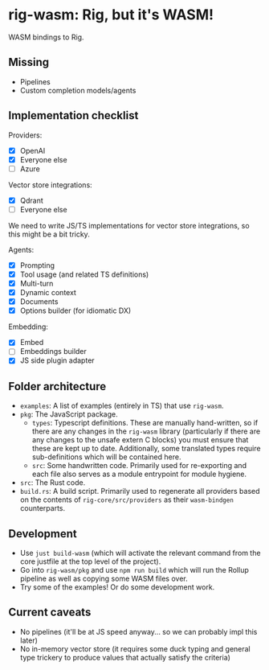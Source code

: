 # rig-wasm: Rig, but it's WASM!
WASM bindings to Rig.

## Missing
- Pipelines
- Custom completion models/agents

## Implementation checklist
Providers:
  - [x] OpenAI
  - [x] Everyone else
  - [ ] Azure

Vector store integrations:
  - [x] Qdrant
  - [ ] Everyone else

We need to write JS/TS implementations for vector store integrations, so this might be a bit tricky.

Agents:
  - [x] Prompting
  - [x] Tool usage (and related TS definitions)
  - [x] Multi-turn
  - [x] Dynamic context
  - [x] Documents
  - [x] Options builder (for idiomatic DX)

Embedding:
  - [x] Embed
  - [ ] Embeddings builder
  - [x] JS side plugin adapter

## Folder architecture
- `examples`: A list of examples (entirely in TS) that use `rig-wasm`.
- `pkg`: The JavaScript package.
  - `types`: Typescript definitions. These are manually hand-written, so if there are any changes in the `rig-wasm` library (particularly if there are any changes to the unsafe extern C blocks) you must ensure that these are kept up to date. Additionally, some translated types require sub-definitions which will be contained here.
  - `src`: Some handwritten code. Primarily used for re-exporting and each file also serves as a module entrypoint for module hygiene.
- `src`: The Rust code.
- `build.rs`: A build script. Primarily used to regenerate all providers based on the contents of `rig-core/src/providers` as their `wasm-bindgen` counterparts.

## Development
- Use `just build-wasm` (which will activate the relevant command from the core justfile at the top level of the project).
- Go into `rig-wasm/pkg` and use `npm run build` which will run the Rollup pipeline as well as copying some WASM files over.
- Try some of the examples! Or do some development work.

## Current caveats
- No pipelines (it'll be at JS speed anyway... so we can probably impl this later)
- No in-memory vector store (it requires some duck typing and general type trickery to produce values that actually satisfy the criteria)

